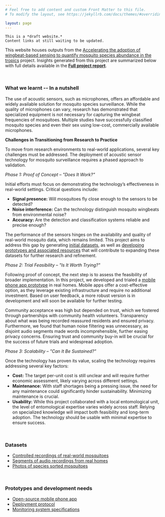 ```yaml
---
# Feel free to add content and custom Front Matter to this file.
# To modify the layout, see https://jekyllrb.com/docs/themes/#overriding-theme-defaults

layout: page
---
```



    This is a *draft website.*
    Content links at still waiting to be updated.


This website houses outputs from the [Accelerating the adoption of wingbeat-based sensing to quantify mosquito species abundance in the tropics](./about) project. Insights generated from this project are summarized below with full details available in the **[Full project report]()**.

<br>

### What we learnt -- In a nutshell

The use of acoustic sensors, such as microphones, offers an affordable and widely available solution for mosquito species surveillance. While the quality of microphones can vary, research has demonstrated that specialized equipment is not necessary for capturing the wingbeat frequencies of mosquitoes. Multiple studies have successfully classified mosquito species and even their sex using low-cost, commercially available microphones.

**Challenges in Transitioning from Research to Practice**

To move from research environments to real-world applications, several key challenges must be addressed. The deployment of acoustic sensor technology for mosquito surveillance requires a phased approach to validation.


*Phase 1: Proof of Concept – "Does It Work?"*

Initial efforts must focus on demonstrating the technology’s effectiveness in real-world settings. Critical questions include:
- **Signal presence:** Will mosquitoes fly close enough to the sensors to be detected?
- **Noise interference:** Can the technology distinguish mosquito wingbeats from environmental noise?
- **Accuracy:** Are the detection and classification systems reliable and precise enough?

The performance of the sensors hinges on the availability and quality of real-world mosquito data, which remains limited. This project aims to address this gap by generating [initial datasets](#datasets), as well as [developing prototypes and associated resources](#prototypes-and-development-needs) that will contribute to expanding these datasets for further research and refinement.


*Phase 2: Trial Feasibility – "Is It Worth Trying?"*

Following proof of concept, the next step is to assess the feasibility of broader implementation. In this project, we developed and trialed a [mobile phone app prototype](#prototypes-and-development-needs) in real homes. Mobile apps offer a cost-effective option, as they leverage existing infrastructure and require no additional investment. Based on user feedback, a more robust version is in development and will soon be available for further testing.

Community acceptance was high but depended on trust, which we fostered through partnerships with community health volunteers. Transparency about what was being recorded reassured residents and ensured privacy. Furthermore, we found that human noise filtering was unnecessary, as disjoint audio segments made words incomprehensible, further easing privacy concerns. Ensuring trust and community buy-in will be crucial for the success of future trials and widespread adoption.


*Phase 3: Scalability – "Can It Be Sustained?"*

Once the technology has proven its value, scaling the technology requires addressing several key factors:

- **Cost:** The target per-unit cost is still unclear and will require further economic assessment, likely varying across different settings.
- **Maintenance:** With staff shortages being a pressing issue, the need for any maintenance could significantly hinder sustainability. Minimizing maintenance is crucial.
- **Usability:** While this project collaborated with a local entomological unit, the level of entomological expertise varies widely across staff. Relying on specialized knowledge will impact both feasibility and long-term adoption. The technology should be usable with minimal expertise to ensure success.



<br>

### Datasets

- [Controlled recordings of real-world mosquitoes]()
- [Segments of audio recordings from real homes]()
- [Photos of species sorted mosquitoes]()


<br>

### Prototypes and development needs

- [Open-source mobile phone app]()
- [Deployment protocol]()
- [Monitoring system specifications]()
